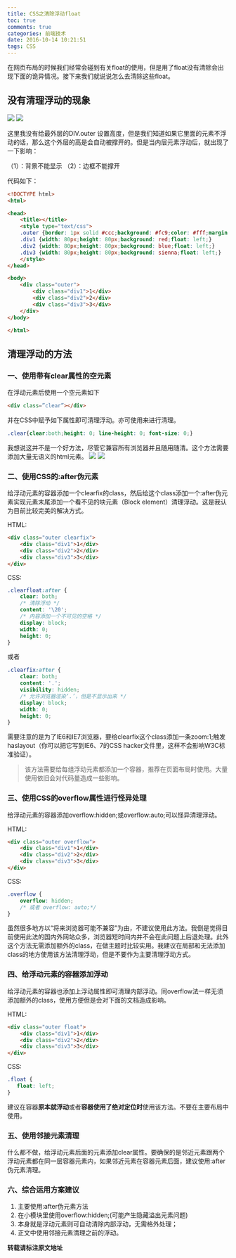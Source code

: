 ```yaml
---
title: CSS之清除浮动float
toc: true
comments: true
categories: 前端技术
date: 2016-10-14 10:21:51
tags: CSS
---
```


在网页布局的时候我们经常会碰到有关float的使用，但是用了float没有清除会出现下面的诡异情况。接下来我们就说说怎么去清除这些float。

<!-- more -->

## 没有清理浮动的现象

![](http://ww2.sinaimg.in/large/65e4f1e6gw1f8rluq50ihj20b205nt8l.jpg)
![](http://ww3.sinaimg.in/large/65e4f1e6gw1f8rlwk5t6dj206004s0st.jpg)

这里我没有给最外层的DIV.outer 设置高度，但是我们知道如果它里面的元素不浮动的话，那么这个外层的高是会自动被撑开的。但是当内层元素浮动后，就出现了一下影响：

（1）：背景不能显示 （2）：边框不能撑开 

代码如下：
```html
<!DOCTYPE html>
<html>

<head>
    <title></title>
    <style type="text/css">
    .outer {border: 1px solid #ccc;background: #fc9;color: #fff;margin: 50px auto;padding: 50px;}
    .div1 {width: 80px;height: 80px;background: red;float: left;}
    .div2 {width: 80px;height: 80px;background: blue;float: left;}
    .div3 {width: 80px;height: 80px;background: sienna;float: left;}
    </style>
</head>

<body>
    <div class="outer">
        <div class="div1">1</div>
        <div class="div2">2</div>
        <div class="div3">3</div>
    </div>
</body>

</html>

```

## 清理浮动的方法

### 一、使用带有clear属性的空元素

在浮动元素后使用一个空元素如下
```html
<div class=”clear”></div>
```
并在CSS中赋予如下属性即可清理浮动。亦可使用来进行清理。
```css
.clear{clear:both;height: 0; line-height: 0; font-size: 0;}
```
我想说这并不是一个好方法，尽管它兼容所有浏览器并且随用随清。这个方法需要添加大量无语义的html元素。
![](http://ww1.sinaimg.in/large/65e4f1e6gw1f8rmhryzghj209y06u748.jpg)
![](http://ww4.sinaimg.in/large/65e4f1e6gw1f8rmhwsd7zj205g04vt8y.jpg)

### 二、使用CSS的:after伪元素

给浮动元素的容器添加一个clearfix的class，然后给这个class添加一个:after伪元素实现元素末尾添加一个看不见的块元素（Block element）清理浮动。这是我认为目前比较完美的解决方式。

HTML:
```html
<div class="outer clearfix">
    <div class="div1">1</div>
    <div class="div2">2</div>
    <div class="div3">3</div>
</div>
```
CSS:
```css
.clearfloat:after {
    clear: both;
    /* 清除浮动 */
    content: '\20';
    /* 内容添加一个不可见的空格 */
    display: block;
    width: 0;
    height: 0;
}
```
或者
```css
.clearfix:after {
    clear: both;
    content: '.';
    visibility: hidden;
    /* 允许浏览器渲染‘.’，但是不显示出来 */
    display: block;
    width: 0;
    height: 0;
}
```
需要注意的是为了IE6和IE7浏览器，要给clearfix这个class添加一条zoom:1;触发haslayout（你可以把它写到IE6、7的CSS hacker文件里，这样不会影响W3C标准验证）。

>该方法需要给每组浮动元素都添加一个容器，推荐在页面布局时使用。大量使用依旧会对代码量造成一些影响。

### 三、使用CSS的overflow属性进行怪异处理

给浮动元素的容器添加overflow:hidden;或overflow:auto;可以怪异清理浮动。

HTML:
```html
<div class="outer overflow">
    <div class="div1">1</div>
    <div class="div2">2</div>
    <div class="div3">3</div>
</div>
```
CSS:
```css
.overflow {
    overflow: hidden;
    /* 或者 overflow: auto;*/
}
```

虽然很多地方以“将来浏览器可能不兼容”为由，不建议使用此方法。我倒是觉得目前使用此法的国内外网站众多，浏览器短时间内并不会在此问题上后退处理。此外这个方法无需添加额外的class，在做主题时比较实用。我建议在局部和无法添加class的地方使用该方法清理浮动，但是不要作为主要清理浮动方式。

### 四、给浮动元素的容器添加浮动

给浮动元素的容器也添加上浮动属性即可清理内部浮动。同overflow法一样无须添加额外的class，使用方便但是会对下面的文档造成影响。

HTML:
```html
<div class="outer float">
    <div class="div1">1</div>
    <div class="div2">2</div>
    <div class="div3">3</div>
</div>
```
CSS:
```css
.float {
   float: left;
}
```

建议在容器**原本就浮动**或者**容器使用了绝对定位时**使用该方法。不要在主要布局中使用。
### 五、使用邻接元素清理
什么都不做，给浮动元素后面的元素添加clear属性。要确保的是邻近元素跟两个浮动元素都在同一层容器元素内，如果邻近元素在容器元素后面，建议使用:after伪元素清理。

### 六、综合运用方案建议
1. 主要使用:after伪元素方法
2. 在小模块里使用overflow:hidden;(可能产生隐藏溢出元素问题)
3. 本身就是浮动元素则可自动清除内部浮动，无需格外处理；
4. 正文中使用邻接元素清理之前的浮动。


**转载请标注原文地址**                           


